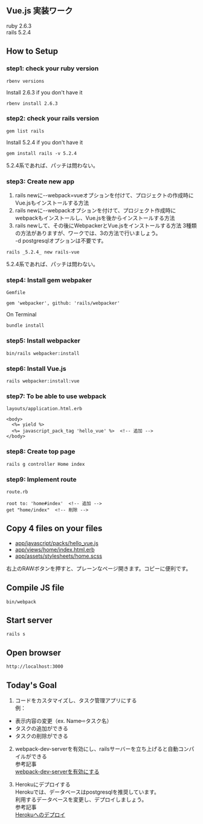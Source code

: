 ## Vue.js 実装ワーク
ruby 2.6.3  
rails 5.2.4

## How to Setup
### step1: check your ruby version
```
rbenv versions
```
Install 2.6.3 if you don't have it
```
rbenv install 2.6.3
```

### step2: check your rails version
```
gem list rails
```
Install 5.2.4 if you don't have it
```
gem install rails -v 5.2.4
```
5.2.4系であれば、パッチは問わない。

### step3: Create new app  
1. rails newに--webpack=vueオプションを付けて、プロジェクトの作成時にVue.jsもインストールする方法
2. rails newに--webpackオプションを付けて、プロジェクト作成時にwebpackもインストールし、Vue.jsを後からインストールする方法
3. rails newして、その後にWebpackerとVue.jsをインストールする方法
3種類の方法がありますが、ワークでは、3の方法で行いましょう。  
-d postgresqlオプションは不要です。
```
rails _5.2.4_ new rails-vue
```
5.2.4系であれば、パッチは問わない。

### step4: Install gem webpaker  
`Gemfile`
```
gem 'webpacker', github: 'rails/webpacker'
```
On Terminal  
```
bundle install
```

### step5: Install webpacker
```
bin/rails webpacker:install
```

### step6: Install Vue.js
```
rails webpacker:install:vue
```

### step7: To be able to use webpack  
`layouts/application.html.erb`
```
<body>
  <%= yield %>
  <%= javascript_pack_tag 'hello_vue' %>  <!-- 追加 -->
</body>
```

### step8: Create top page
```
rails g controller Home index
```

### step9: Implement route
`route.rb`
```
root to: 'home#index'  <!-- 追加 -->
get "home/index"  <!-- 削除 -->
```

## Copy 4 files on your files
- [app/javascript/packs/hello_vue.js](https://github.com/diveintocode-corp/rails_vuejs/blob/master/app/javascript/packs/hello_vue.js)
- [app/views/home/index.html.erb](https://github.com/diveintocode-corp/rails_vuejs/blob/master/app/views/home/index.html.erb)
- [app/assets/stylesheets/home.scss](https://github.com/diveintocode-corp/rails_vuejs/blob/master/app/assets/stylesheets/home.scss)

右上のRAWボタンを押すと、プレーンなページ開きます。コピーに便利です。

## Compile JS file
```
bin/webpack
```

## Start server
```
rails s
```

## Open browser
```
http://localhost:3000
```

## Today's Goal
1. コードをカスタマイズし、タスク管理アプリにする  
例：
  - 表示内容の変更（ex. Name⇨タスク名）
  - タスクの追加ができる
  - タスクの削除ができる

2. webpack-dev-serverを有効にし、railsサーバーを立ち上げると自動コンパイルができる  
参考記事  
[webpack-dev-serverを有効にする
](https://qiita.com/jnchito/items/30ab14ebf29b945559f6#webpack-dev-server%E3%82%92%E6%9C%89%E5%8A%B9%E3%81%AB%E3%81%99%E3%82%8B)

3. Herokuにデプロイする  
Herokuでは、データベースはpostgresqlを推奨しています。  
利用するデータベースを変更し、デプロイしましょう。  
参考記事  
[Herokuへのデプロイ](https://qiita.com/jnchito/items/30ab14ebf29b945559f6#heroku%E3%81%B8%E3%81%AE%E3%83%87%E3%83%97%E3%83%AD%E3%82%A4)